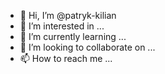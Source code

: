 - 👋 Hi, I’m @patryk-kilian
- 👀 I’m interested in ...
- 🌱 I’m currently learning ...
- 💞️ I’m looking to collaborate on ...
- 📫 How to reach me ...

<!---
patryk-kilian/patryk-kilian is a ✨ special ✨ repository because its `README.md` (this file) appears on your GitHub profile.
You can click the Preview link to take a look at your changes.
--->
